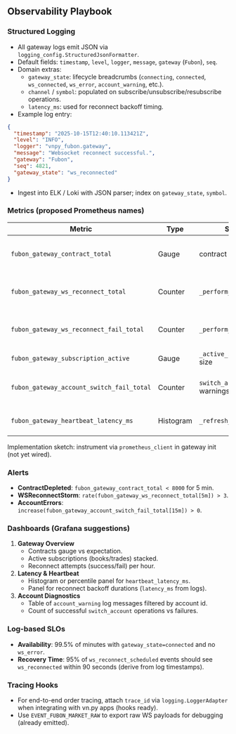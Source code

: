 
## Observability Playbook

### Structured Logging
- All gateway logs emit JSON via `logging_config.StructuredJsonFormatter`.
- Default fields: `timestamp`, `level`, `logger`, `message`, `gateway` (`Fubon`), `seq`.
- Domain extras:
  - `gateway_state`: lifecycle breadcrumbs (`connecting`, `connected`, `ws_connected`, `ws_error`, `account_warning`, etc.).
  - `channel` / `symbol`: populated on subscribe/unsubscribe/resubscribe operations.
  - `latency_ms`: used for reconnect backoff timing.
- Example log entry:
```json
{
  "timestamp": "2025-10-15T12:40:10.113421Z",
  "level": "INFO",
  "logger": "vnpy_fubon.gateway",
  "message": "Websocket reconnect successful.",
  "gateway": "Fubon",
  "seq": 4821,
  "gateway_state": "ws_reconnected"
}
```
- Ingest into ELK / Loki with JSON parser; index on `gateway_state`, `symbol`.

### Metrics (proposed Prometheus names)
| Metric | Type | Source | Description |
| --- | --- | --- | --- |
| `fubon_gateway_contract_total` | Gauge | contract loader | Number of contracts published to MainEngine |
| `fubon_gateway_ws_reconnect_total` | Counter | `_perform_ws_reconnect` | Successful websocket reconnect attempts |
| `fubon_gateway_ws_reconnect_fail_total` | Counter | `_perform_ws_reconnect` | Failed reconnects (permanent errors) |
| `fubon_gateway_subscription_active` | Gauge | `_active_subscriptions` size | Active WS subscriptions |
| `fubon_gateway_account_switch_fail_total` | Counter | `switch_account` warnings | Account switch validation failures |
| `fubon_gateway_heartbeat_latency_ms` | Histogram | `_refresh_token` | Heartbeat execution timing |

Implementation sketch: instrument via `prometheus_client` in gateway init (not yet wired).

### Alerts
- **ContractDepleted**: `fubon_gateway_contract_total < 8000` for 5 min.
- **WSReconnectStorm**: `rate(fubon_gateway_ws_reconnect_total[5m]) > 3`.
- **AccountErrors**: `increase(fubon_gateway_account_switch_fail_total[15m]) > 0`.

### Dashboards (Grafana suggestions)
1. **Gateway Overview**
   - Contracts gauge vs expectation.
   - Active subscriptions (books/trades) stacked.
   - Reconnect attempts (success/fail) per hour.
2. **Latency & Heartbeat**
   - Histogram or percentile panel for `heartbeat_latency_ms`.
   - Panel for reconnect backoff durations (`latency_ms` from logs).
3. **Account Diagnostics**
   - Table of `account_warning` log messages filtered by account id.
   - Count of successful `switch_account` operations vs failures.

### Log-based SLOs
- **Availability**: 99.5% of minutes with `gateway_state=connected` and no `ws_error`.
- **Recovery Time**: 95% of `ws_reconnect_scheduled` events should see `ws_reconnected` within 90 seconds (derive from log timestamps).

### Tracing Hooks
- For end-to-end order tracing, attach `trace_id` via `logging.LoggerAdapter` when integrating with vn.py apps (hooks ready).
- Use `EVENT_FUBON_MARKET_RAW` to export raw WS payloads for debugging (already emitted).
